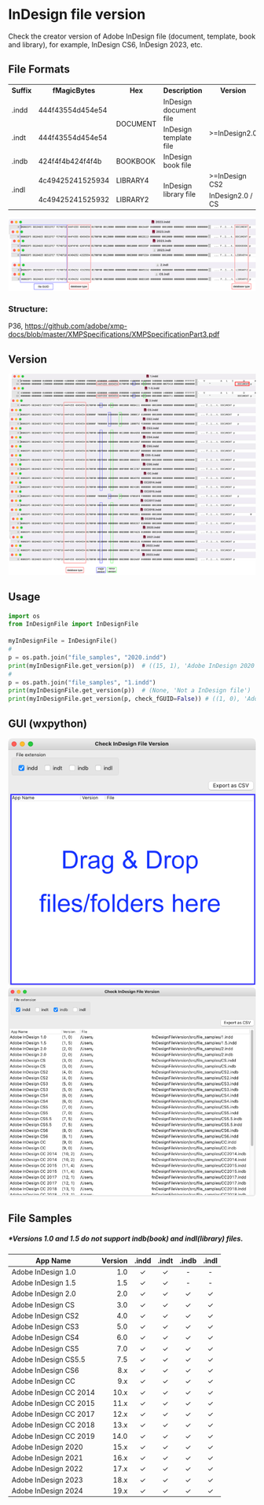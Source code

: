 # InDesign file version
Check the creator version of Adobe InDesign file (document, template, book and library), for example, InDesign CS6, InDesign 2023, etc.


## File Formats
<table>
    <tr>
        <th>Suffix</th>
        <th>fMagicBytes</th>
        <th>Hex</th>
        <th>Description</th>
        <th>Version</th>
    </tr>
    <tr>
        <td>.indd</td>
        <td>444f43554d454e54</td>
        <td rowspan="2">DOCUMENT</td>
        <td>InDesign document file</td>
        <td rowspan="3">&gt;=InDesign2.0</td>
    </tr>
    <tr>
        <td>.indt</td>
        <td>444f43554d454e54</td>
        <td>InDesign template file</td>
    </tr>
    <tr>
        <td>.indb</td>
        <td>424f4f4b424f4f4b</td>
        <td>BOOKBOOK</td>
        <td>InDesign book file</td>
    </tr>
    <tr>
        <td rowspan="2">.indl</td>
        <td>4c49425241525934</td>
        <td>LIBRARY4</td>
        <td rowspan="2">InDesign library file</td>
        <td>&gt;=InDesign CS2</td>
    </tr>
    <tr>
        <td>4c49425241525932</td>
        <td>LIBRARY2</td>
        <td>InDesign2.0 / CS</td>
    </tr>
</table>

![format](format.png)
### Structure:
P36, https://github.com/adobe/xmp-docs/blob/master/XMPSpecifications/XMPSpecificationPart3.pdf


## Version
![format](version.png)


## Usage
```py
import os
from InDesignFile import InDesignFile

myInDesignFile = InDesignFile()
#
p = os.path.join("file_samples", "2020.indd")
print(myInDesignFile.get_version(p))  # ((15, 1), 'Adobe InDesign 2020')
#
p = os.path.join("file_samples", "1.indd")
print(myInDesignFile.get_version(p))  # (None, 'Not a InDesign file')
print(myInDesignFile.get_version(p, check_fGUID=False)) # ((1, 0), 'Adobe InDesign 1.0')
```
## GUI (wxpython)
![GUI_usage](GUI_usage.png)
![GUI_result](GUI_result.png)

## File Samples
##### *Versions 1.0 and 1.5 do not support indb(book) and indl(library) files.
| App Name | Version | .indd | .indt | .indb | .indl |
| - | ---: | :---: | :-: | :-: | :-: |
|Adobe InDesign 1.0|1.0|✓|✓|-|-|
|Adobe InDesign 1.5|1.5|✓|✓|-|-|
|Adobe InDesign 2.0|2.0|✓|✓|✓|✓|
|Adobe InDesign CS|3.0|✓|✓|✓|✓|
|Adobe InDesign CS2|4.0|✓|✓|✓|✓|
|Adobe InDesign CS3|5.0|✓|✓|✓|✓|
|Adobe InDesign CS4|6.0|✓|✓|✓|✓|
|Adobe InDesign CS5|7.0|✓|✓|✓|✓|
|Adobe InDesign CS5.5|7.5|✓|✓|✓|✓|
|Adobe InDesign CS6|8.x|✓|✓|✓|✓|
|Adobe InDesign CC|9.x|✓|✓|✓|✓|
|Adobe InDesign CC 2014|10.x|✓|✓|✓|✓|
|Adobe InDesign CC 2015|11.x|✓|✓|✓|✓|
|Adobe InDesign CC 2017|12.x|✓|✓|✓|✓|
|Adobe InDesign CC 2018|13.x|✓|✓|✓|✓|
|Adobe InDesign CC 2019|14.0|✓|✓|✓|✓|
|Adobe InDesign 2020|15.x|✓|✓|✓|✓|
|Adobe InDesign 2021|16.x|✓|✓|✓|✓|
|Adobe InDesign 2022|17.x|✓|✓|✓|✓|
|Adobe InDesign 2023|18.x|✓|✓|✓|✓|
|Adobe InDesign 2024|19.x|✓|✓|✓|✓|
